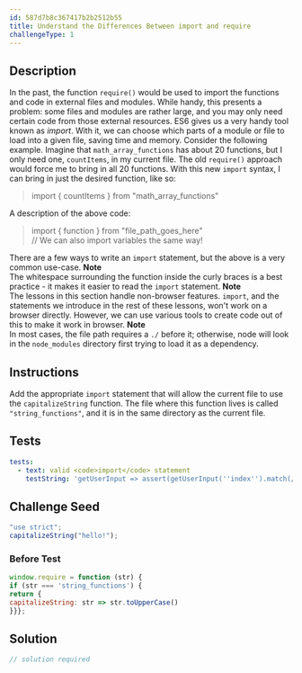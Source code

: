 ```yaml
---
id: 587d7b8c367417b2b2512b55
title: Understand the Differences Between import and require
challengeType: 1
---
```


## Description
<section id='description'>
In the past, the function <code>require()</code> would be used to import the functions and code in external files and modules. While handy, this presents a problem: some files and modules are rather large, and you may only need certain code from those external resources.
ES6 gives us a very handy tool known as <dfn>import</dfn>. With it, we can choose which parts of a module or file to load into a given file, saving time and memory.
Consider the following example. Imagine that <code>math_array_functions</code> has about 20 functions, but I only need one, <code>countItems</code>, in my current file. The old <code>require()</code> approach would force me to bring in all 20 functions. With this new <code>import</code> syntax, I can bring in just the desired function, like so:
<blockquote>import { countItems } from "math_array_functions"</blockquote>
A description of the above code:
<blockquote>import { function } from "file_path_goes_here"<br>// We can also import variables the same way!</blockquote>
There are a few ways to write an <code>import</code> statement, but the above is a very common use-case.
<strong>Note</strong><br>The whitespace surrounding the function inside the curly braces is a best practice - it makes it easier to read the <code>import</code> statement.
<strong>Note</strong><br>The lessons in this section handle non-browser features. <code>import</code>, and the statements we introduce in the rest of these lessons, won't work on a browser directly. However, we can use various tools to create code out of this to make it work in browser.
<strong>Note</strong><br>In most cases, the file path requires a <code>./</code> before it; otherwise, node will look in the <code>node_modules</code> directory first trying to load it as a dependency.
</section>

## Instructions
<section id='instructions'>
Add the appropriate <code>import</code> statement that will allow the current file to use the <code>capitalizeString</code> function. The file where this function lives is called <code>"string_functions"</code>, and it is in the same directory as the current file.
</section>

## Tests
<section id='tests'>

```yml
tests:
  - text: valid <code>import</code> statement
    testString: 'getUserInput => assert(getUserInput(''index'').match(/import\s+\{\s*capitalizeString\s*\}\s+from\s+("|'')string_functions\1/g), ''valid <code>import</code> statement'');'

```

</section>

## Challenge Seed
<section id='challengeSeed'>

<div id='js-seed'>

```js
"use strict";
capitalizeString("hello!");
```

</div>

### Before Test
<div id='js-setup'>

```js
window.require = function (str) {
if (str === 'string_functions') {
return {
capitalizeString: str => str.toUpperCase()
}}};
```

</div>


</section>

## Solution
<section id='solution'>

```js
// solution required
```
</section>
